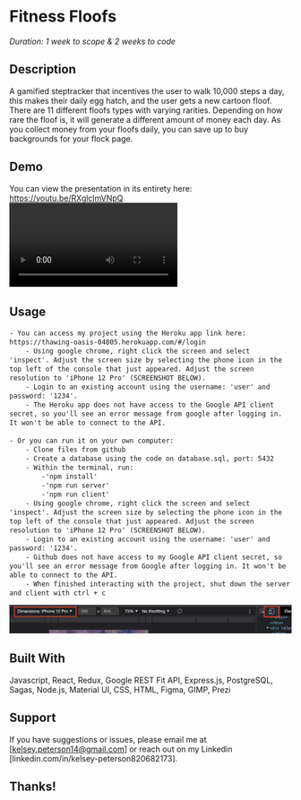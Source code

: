 # Fitness Floofs

_Duration: 1 week to scope & 2 weeks to code_

## Description
A gamified steptracker that incentives the user to walk 10,000 steps a day, this makes their daily egg hatch, and the user gets a new cartoon floof. There are 11 different floofs types with varying rarities. Depending on how rare the floof is, it will generate a different amount of money each day. As you collect money from your floofs daily, you can save up to buy backgrounds for your flock page.

## Demo
You can view the presentation in its entirety here: https://youtu.be/RXglclmVNpQ
![demo](./public/images/demo.mp4)

## Usage
    - You can access my project using the Heroku app link here: https://thawing-oasis-04805.herokuapp.com/#/login
        - Using google chrome, right click the screen and select 'inspect'. Adjust the screen size by selecting the phone icon in the top left of the console that just appeared. Adjust the screen resolution to 'iPhone 12 Pro' (SCREENSHOT BELOW).
        - Login to an existing account using the username: 'user' and password: '1234'.
        - The Heroku app does not have access to the Google API client secret, so you'll see an error message from google after logging in. It won't be able to connect to the API.

    - Or you can run it on your own computer:
        - Clone files from github
        - Create a database using the code on database.sql, port: 5432
        - Within the terminal, run: 
            -'npm install' 
            -'npm run server'
            -'npm run client'
        - Using google chrome, right click the screen and select 'inspect'. Adjust the screen size by selecting the phone icon in the top left of the console that just appeared. Adjust the screen resolution to 'iPhone 12 Pro' (SCREENSHOT BELOW).
        - Login to an existing account using the username: 'user' and password: '1234'.
        - Github does not have access to my Google API client secret, so you'll see an error message from Google after logging in. It won't be able to connect to the API.
        - When finished interacting with the project, shut down the server and client with ctrl + c
![alt text](./public/images/mobile-view.png)

## Built With
Javascript, React, Redux, Google REST Fit API, Express.js, PostgreSQL, Sagas, Node.js, Material UI, CSS, HTML, Figma, GIMP, Prezi

## Support
If you have suggestions or issues, please email me at [kelsey.peterson14@gmail.com] or reach out on my Linkedin [linkedin.com/in/kelsey-peterson820682173].

## Thanks!
